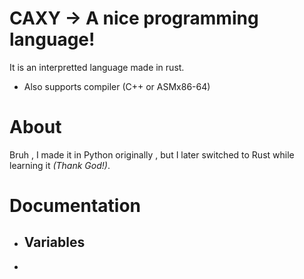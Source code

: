 # CAXY -> A nice programming language!

It is an interpretted language made in rust.
- Also supports compiler (C++ or ASMx86-64)

# About
Bruh , I made it in Python originally , but I later switched to Rust while learning it _(Thank God!)_.

# Documentation
- <h2> Variables </h2>
- 
